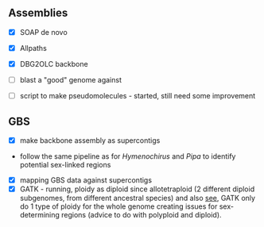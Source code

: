 ## Assemblies

- [x] SOAP de novo
- [x] Allpaths
- [x] DBG2OLC backbone
- [ ] blast a "good" genome against 
- [ ] script to make pseudomolecules - started, still need some improvement 


## GBS

- [x] make backbone assembly as supercontigs
- follow the same pipeline as for *Hymenochirus* and *Pipa* to identify potential sex-linked regions
- [x] mapping GBS data against supercontigs 
- [x] GATK - running, ploidy as diploid since allotetraploid (2 different diploid subgenomes, from different ancestral species) and also [see](http://gatkforums.broadinstitute.org/gatk/discussion/1214/can-i-use-gatk-on-non-diploid-organisms), GATK only do 1 type of ploidy for the whole genome creating issues for sex-determining regions (advice to do with polyploid and diploid). 
